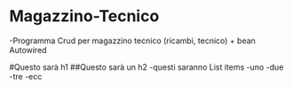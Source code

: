 # Magazzino-Tecnico
-Programma Crud per magazzino tecnico (ricambi, tecnico) + bean Autowired

#Questo sarà h1
##Questo sarà un h2
-questi saranno List items
-uno
-due
-tre
-ecc
